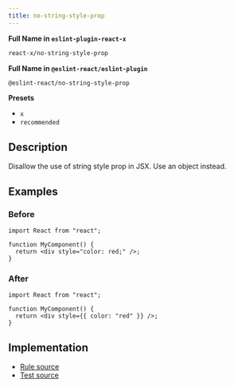```yaml
---
title: no-string-style-prop
---
```


**Full Name in `eslint-plugin-react-x`**

```sh copy
react-x/no-string-style-prop
```

**Full Name in `@eslint-react/eslint-plugin`**

```sh copy
@eslint-react/no-string-style-prop
```

**Presets**

- `x`
- `recommended`

## Description

Disallow the use of string style prop in JSX. Use an object instead.

## Examples

### Before

```tsx
import React from "react";

function MyComponent() {
  return <div style="color: red;" />;
}
```

### After

```tsx
import React from "react";

function MyComponent() {
  return <div style={{ color: "red" }} />;
}
```

## Implementation

- [Rule source](https://github.com/Rel1cx/eslint-react/tree/main/packages/plugins/eslint-plugin-react-x/src/rules/no-string-style-prop.ts)
- [Test source](https://github.com/Rel1cx/eslint-react/tree/main/packages/plugins/eslint-plugin-react-x/src/rules/no-string-style-prop.spec.ts)
